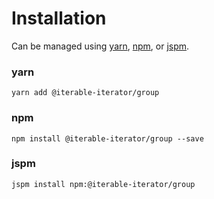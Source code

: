 # Installation

Can be managed using
[yarn](https://yarnpkg.com/en/docs),
[npm](https://docs.npmjs.com),
or [jspm](https://jspm.org/docs).


### yarn
```terminal
yarn add @iterable-iterator/group
```

### npm
```terminal
npm install @iterable-iterator/group --save
```

### jspm
```terminal
jspm install npm:@iterable-iterator/group
```
